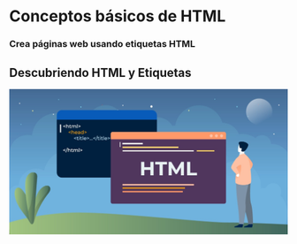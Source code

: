 # Conceptos básicos de HTML
### Crea páginas web usando etiquetas HTML

## Descubriendo HTML y Etiquetas
![html1](./img/html1.jpg)



